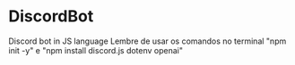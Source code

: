# DiscordBot
 Discord bot in JS language
    Lembre de usar os comandos no terminal "npm init -y" e  "npm install discord.js dotenv openai"